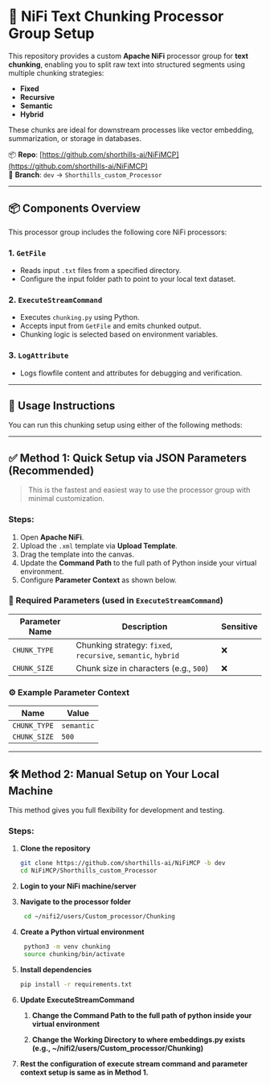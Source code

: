 # 🧩 NiFi Text Chunking Processor Group Setup

This repository provides a custom **Apache NiFi** processor group for **text chunking**, enabling you to split raw text into structured segments using multiple chunking strategies:

- **Fixed**
- **Recursive**
- **Semantic**
- **Hybrid**

These chunks are ideal for downstream processes like vector embedding, summarization, or storage in databases.

📦 **Repo**: [https://github.com/shorthills-ai/NiFiMCP](https://github.com/shorthills-ai/NiFiMCP)  
🌿 **Branch**: `dev` → `Shorthills_custom_Processor`

---

## 📦 Components Overview

This processor group includes the following core NiFi processors:

### 1. `GetFile`
- Reads input `.txt` files from a specified directory.
- Configure the input folder path to point to your local text dataset.

### 2. `ExecuteStreamCommand`
- Executes `chunking.py` using Python.
- Accepts input from `GetFile` and emits chunked output.
- Chunking logic is selected based on environment variables.

### 3. `LogAttribute`
- Logs flowfile content and attributes for debugging and verification.

---

## 🚀 Usage Instructions

You can run this chunking setup using either of the following methods:

---

## ✅ Method 1: Quick Setup via JSON Parameters (Recommended)

> This is the fastest and easiest way to use the processor group with minimal customization.

### Steps:

1. Open **Apache NiFi**.
2. Upload the `.xml` template via **Upload Template**.
3. Drag the template into the canvas.
4. Update the **Command Path** to the full path of Python inside your virtual environment.
5. Configure **Parameter Context** as shown below.

### 🔐 Required Parameters (used in `ExecuteStreamCommand`)

| Parameter Name       | Description                                           | Sensitive |
|----------------------|-------------------------------------------------------|-----------|
| `CHUNK_TYPE`         | Chunking strategy: `fixed`, `recursive`, `semantic`, `hybrid` | ❌ |
| `CHUNK_SIZE`         | Chunk size in characters (e.g., `500`)               | ❌        |

### ⚙️ Example Parameter Context

| Name         | Value        |
|--------------|--------------|
| `CHUNK_TYPE` | `semantic`   |
| `CHUNK_SIZE` | `500`        |

---

## 🛠 Method 2: Manual Setup on Your Local Machine

This method gives you full flexibility for development and testing.

### Steps:

1. **Clone the repository**
   ```bash
   git clone https://github.com/shorthills-ai/NiFiMCP -b dev
   cd NiFiMCP/Shorthills_custom_Processor
2. **Login to your NiFi machine/server**

3. **Navigate to the processor folder**
   ```bash
    cd ~/nifi2/users/Custom_processor/Chunking
4. **Create a Python virtual environment**
   ```bash
    python3 -m venv chunking
    source chunking/bin/activate
5. **Install dependencies**
   ```bash
   pip install -r requirements.txt
6. **Update ExecuteStreamCommand**
    1. **Change the Command Path to the full path of python inside your virtual environment**

    2. **Change the Working Directory to where embeddings.py exists (e.g., ~/nifi2/users/Custom_processor/Chunking)**
7. **Rest the configuration of execute stream command and parameter context setup is same as in Method 1.**

    